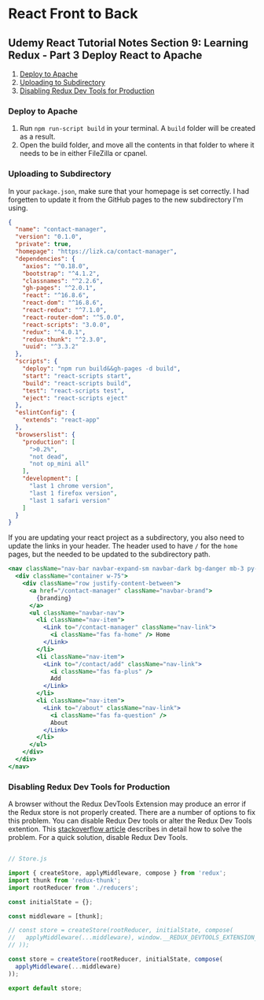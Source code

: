 # React Front to Back

## Udemy React Tutorial Notes Section 9: Learning Redux - Part 3 Deploy React to Apache

1. [ Deploy to Apache ](#deploy-to-apache)
2. [ Uploading to Subdirectory ](#uploading-to-subdirectory)
3. [ Disabling Redux Dev Tools for Production ](#disabling-redux-dev-tools-fo-production)

<a data="deploy-to-apache"></a>

### **Deploy to Apache**


1. Run `npm run-script build` in your terminal. A `build` folder will be created as a result.
2. Open the build folder, and move all the contents in that folder to where it needs to be in either FileZilla or cpanel.

<a data="uploading-to-subdirectory"></a>

### **Uploading to Subdirectory**

In your `package.json`, make sure that your homepage is set correctly.
I had forgetten to update it from the GitHub pages to the new subdirectory I'm using.

```json
{
  "name": "contact-manager",
  "version": "0.1.0",
  "private": true,
  "homepage": "https://lizk.ca/contact-manager",
  "dependencies": {
    "axios": "^0.18.0",
    "bootstrap": "^4.1.2",
    "classnames": "^2.2.6",
    "gh-pages": "^2.0.1",
    "react": "^16.8.6",
    "react-dom": "^16.8.6",
    "react-redux": "^7.1.0",
    "react-router-dom": "^5.0.0",
    "react-scripts": "3.0.0",
    "redux": "^4.0.1",
    "redux-thunk": "^2.3.0",
    "uuid": "^3.3.2"
  },
  "scripts": {
    "deploy": "npm run build&&gh-pages -d build",
    "start": "react-scripts start",
    "build": "react-scripts build",
    "test": "react-scripts test",
    "eject": "react-scripts eject"
  },
  "eslintConfig": {
    "extends": "react-app"
  },
  "browserslist": {
    "production": [
      ">0.2%",
      "not dead",
      "not op_mini all"
    ],
    "development": [
      "last 1 chrome version",
      "last 1 firefox version",
      "last 1 safari version"
    ]
  }
}
```

If you are updating your react project as a subdirectory, you also need to update the links in your header.
The header used to have `/` for the `home` pages, but the needed to be updated to the subdirectory path.

```jsx
<nav className="nav-bar navbar-expand-sm navbar-dark bg-danger mb-3 py-0">
  <div className="container w-75">
    <div className="row justify-content-between">
      <a href="/contact-manager" className="navbar-brand">
        {branding}
      </a>
      <ul className="navbar-nav">
        <li className="nav-item">
          <Link to="/contact-manager" className="nav-link">
            <i className="fas fa-home" /> Home
          </Link>
        </li>
        <li className="nav-item">
          <Link to="/contact/add" className="nav-link">
            <i className="fas fa-plus" />
            Add
          </Link>
        </li>
        <li className="nav-item">
          <Link to="/about" className="nav-link">
            <i className="fas fa-question" />
            About
          </Link>
        </li>
      </ul>
    </div>
  </div>
</nav>
```

<a data="disabling-redux-dev-tools-fo-production"></a>

### **Disabling Redux Dev Tools for Production**

A browser without the Redux DevTools Extension may produce an error if the Redux store is not properly created. There are a number of options to fix this problem. You can disable Redux Dev tools or alter the Redux Dev Tools extention. This [stackoverflow article](https://stackoverflow.com/questions/47484627/react-app-works-on-chrome-but-not-firefox) describes in detail how to solve the problem. For a quick solution, disable Redux Dev Tools.

```jsx

// Store.js

import { createStore, applyMiddleware, compose } from 'redux';
import thunk from 'redux-thunk';
import rootReducer from './reducers';

const initialState = {};

const middleware = [thunk];

// const store = createStore(rootReducer, initialState, compose(
//   applyMiddleware(...middleware), window.__REDUX_DEVTOOLS_EXTENSION__ && window.__REDUX_DEVTOOLS_EXTENSION__()
// ));

const store = createStore(rootReducer, initialState, compose(
  applyMiddleware(...middleware)
));

export default store;

```

